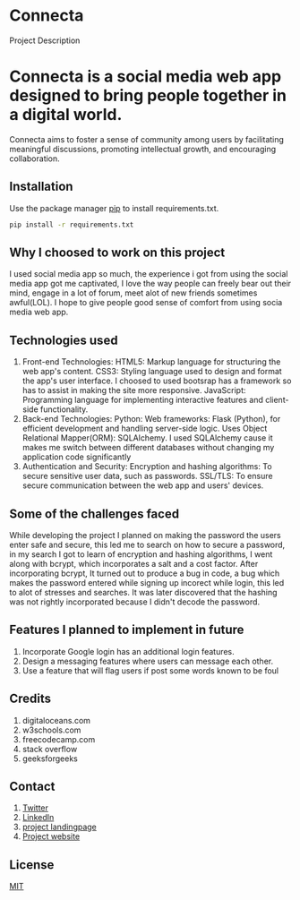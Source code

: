# Connecta

Project Description
# Connecta is a social media web app designed to bring people together in a digital world.
Connecta aims to foster a sense of community among users by facilitating meaningful discussions, promoting intellectual growth, and encouraging collaboration.


## Installation

Use the package manager [pip](https://pip.pypa.io/en/stable/) to install requirements.txt.

```bash
pip install -r requirements.txt
```


## Why I choosed to work on this project
I used social media app so much, the experience i got from using the social media app got me captivated, 
 I love the way people can freely bear out their mind, engage in a lot of forum, meet alot of new friends sometimes awful(LOL). 
 I hope to give people good sense of comfort from using socia media web app.

## Technologies used

1. Front-end Technologies:
	HTML5: Markup language for structuring the web app's content.
	CSS3: Styling language used to design and format the app's user interface. I choosed 	to used bootsrap has a framework so has to assist in making the site more responsive.
	JavaScript: Programming language for implementing interactive features and client-	side functionality.
2. Back-end Technologies:
	Python:
	Web frameworks: Flask (Python),  for efficient development and handling server-side 	logic.
	Uses Object Relational Mapper(ORM): SQLAlchemy. I used SQLAlchemy cause it 	makes me switch between different databases without changing my application code 	significantly  
3. Authentication and Security:
	Encryption and hashing algorithms: To secure sensitive user data, such as passwords.
	SSL/TLS: To ensure secure communication between the web app and users' devices.

## Some of the challenges faced

While developing the project I planned on making the password the users enter safe and secure, 
this led me to search on how to secure a password, in my search I got to learn of encryption and hashing algorithms, 
I went along with bcrypt, which incorporates a salt and a cost factor. After incorporating bcrypt, 
It turned out to produce a bug in code, a bug which makes the password entered while signing up incorect while login, 
this led to alot of stresses and searches. It was later discovered that the hashing was not rightly incorporated because I didn't decode the password.

## Features I planned to implement in future

1. Incorporate Google login has an additional login features.
2. Design a messaging features where users can message each other.
3. Use a feature that will flag users if post some words known to be foul


## Credits

1. digitaloceans.com
2. w3schools.com
3. freecodecamp.com
4. stack overflow
5. geeksforgeeks



## Contact
1. [Twitter](https://twitter.com/bokinsin)
2. [LinkedIn](https://www.linkedin.com/in/babatunde-awotimilehin-284a25180/)
3. [project landingpage](https://olatundeawo.github.io/olatundewo.github.io/)
4. [Project website](https://intranet.alxswe.com/projects/www.realbabatundeawotimilehin.tech)

## License

[MIT](https://choosealicense.com/licenses/mit/)
